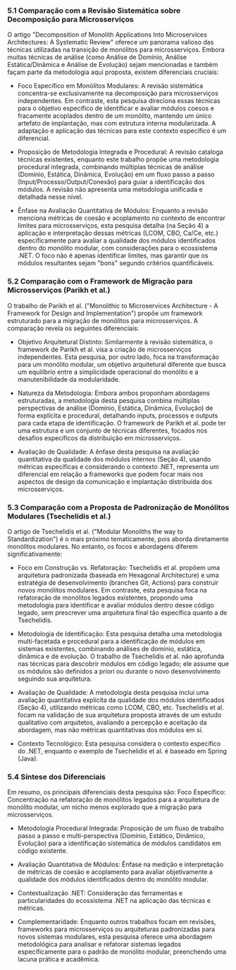 ### 5.1 Comparação com a Revisão Sistemática sobre Decomposição para Microsserviços

O artigo "Decomposition of Monolith Applications Into Microservices Architectures: A Systematic Review" oferece um panorama valioso das técnicas utilizadas na transição de monólitos para microsserviços. Embora muitas técnicas de análise (como Análise de Domínio, Análise Estática/Dinâmica e Análise de Evolução) sejam mencionadas e também façam parte da metodologia aqui proposta, existem diferenciais cruciais:

- Foco Específico em Monólitos Modulares: A revisão sistemática concentra-se exclusivamente na decomposição para microsserviços independentes. Em contraste, esta pesquisa direciona essas técnicas para o objetivo específico de identificar e avaliar módulos coesos e fracamente acoplados dentro de um monólito, mantendo um único artefato de implantação, mas com estrutura interna modularizada. A adaptação e aplicação das técnicas para este contexto específico é um diferencial.

- Proposição de Metodologia Integrada e Procedural: A revisão cataloga técnicas existentes, enquanto este trabalho propõe uma metodologia procedural integrada, combinando múltiplas técnicas de análise (Domínio, Estática, Dinâmica, Evolução) em um fluxo passo a passo (Input/Processo/Output/Conexão) para guiar a identificação dos módulos. A revisão não apresenta uma metodologia unificada e detalhada nesse nível.

- Ênfase na Avaliação Quantitativa de Módulos: Enquanto a revisão menciona métricas de coesão e acoplamento no contexto de encontrar limites para microsserviços, esta pesquisa detalha (na Seção 4) a aplicação e interpretação dessas métricas (LCOM, CBO, Ca/Ce, etc.) especificamente para avaliar a qualidade dos módulos identificados dentro do monólito modular, com considerações para o ecossistema .NET. O foco não é apenas identificar limites, mas garantir que os módulos resultantes sejam "bons" segundo critérios quantificáveis.

### 5.2 Comparação com o Framework de Migração para Microsserviços (Parikh et al.)

O trabalho de Parikh et al. ("Monolithic to Microservices Architecture - A Framework for Design and Implementation") propõe um framework estruturado para a migração de monólitos para microsserviços. A comparação revela os seguintes diferenciais:

- Objetivo Arquitetural Distinto: Similarmente à revisão sistemática, o framework de Parikh et al. visa a criação de microsserviços independentes. Esta pesquisa, por outro lado, foca na transformação para um monólito modular, um objetivo arquitetural diferente que busca um equilíbrio entre a simplicidade operacional do monólito e a manutenibilidade da modularidade.

- Natureza da Metodologia: Embora ambos proponham abordagens estruturadas, a metodologia desta pesquisa combina múltiplas perspectivas de análise (Domínio, Estática, Dinâmica, Evolução) de forma explícita e procedural, detalhando inputs, processos e outputs para cada etapa de identificação. O framework de Parikh et al. pode ter uma estrutura e um conjunto de técnicas diferentes, focados nos desafios específicos da distribuição em microsserviços.

- Avaliação de Qualidade: A ênfase desta pesquisa na avaliação quantitativa da qualidade dos módulos internos (Seção 4), usando métricas específicas e considerando o contexto .NET, representa um diferencial em relação a frameworks que podem focar mais nos aspectos de design da comunicação e implantação distribuída dos microsserviços.

### 5.3 Comparação com a Proposta de Padronização de Monólitos Modulares (Tsechelidis et al.)

O artigo de Tsechelidis et al. ("Modular Monoliths the way to Standardization") é o mais próximo tematicamente, pois aborda diretamente monólitos modulares. No entanto, os focos e abordagens diferem significativamente:

- Foco em Construção vs. Refatoração: Tsechelidis et al. propõem uma arquitetura padronizada (baseada em Hexagonal Architecture) e uma estratégia de desenvolvimento (branches Git, Actions) para construir novos monólitos modulares. Em contraste, esta pesquisa foca na refatoração de monólitos legados existentes, propondo uma metodologia para identificar e avaliar módulos dentro desse código legado, sem prescrever uma arquitetura final tão específica quanto a de Tsechelidis.

- Metodologia de Identificação: Esta pesquisa detalha uma metodologia multi-facetada e procedural para a identificação de módulos em sistemas existentes, combinando análises de domínio, estática, dinâmica e de evolução. O trabalho de Tsechelidis et al. não aprofunda nas técnicas para descobrir módulos em código legado; ele assume que os módulos são definidos a priori ou durante o novo desenvolvimento seguindo sua arquitetura.

- Avaliação de Qualidade: A metodologia desta pesquisa inclui uma avaliação quantitativa explícita da qualidade dos módulos identificados (Seção 4), utilizando métricas como LCOM, CBO, etc. Tsechelidis et al. focam na validação de sua arquitetura proposta através de um estudo qualitativo com arquitetos, avaliando a percepção e aceitação da abordagem, mas não métricas quantitativas dos módulos em si.

- Contexto Tecnológico: Esta pesquisa considera o contexto específico do .NET, enquanto o exemplo de Tsechelidis et al. é baseado em Spring (Java).

### 5.4 Síntese dos Diferenciais

Em resumo, os principais diferenciais desta pesquisa são:
Foco Específico: Concentração na refatoração de monólitos legados para a arquitetura de monólito modular, um nicho menos explorado que a migração para microsserviços.

- Metodologia Procedural Integrada: Proposição de um fluxo de trabalho passo a passo e multi-perspectiva (Domínio, Estático, Dinâmico, Evolução) para a identificação sistemática de módulos candidatos em código existente.

- Avaliação Quantitativa de Módulos: Ênfase na medição e interpretação de métricas de coesão e acoplamento para avaliar objetivamente a qualidade dos módulos identificados dentro do monólito modular.

- Contextualização .NET: Consideração das ferramentas e particularidades do ecossistema .NET na aplicação das técnicas e métricas.

- Complementaridade: Enquanto outros trabalhos focam em revisões, frameworks para microsserviços ou arquiteturas padronizadas para novos sistemas modulares, esta pesquisa oferece uma abordagem metodológica para analisar e refatorar sistemas legados especificamente para o padrão de monólito modular, preenchendo uma lacuna prática e acadêmica.
